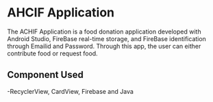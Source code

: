 # AHCIF Application
The ACHIF Application is a food donation application developed with Android Studio, FireBase real-time storage, and FireBase identification through Emailid and Password. Through this app, the user can either contribute food or request food.


## Component Used
-RecyclerView, CardView, Firebase and Java
